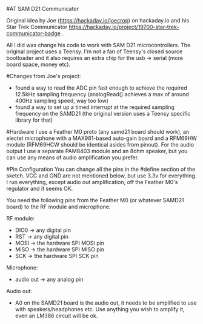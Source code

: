 #AT SAM D21 Communicator

Original idea by Joe (https://hackaday.io/joecrop) on hackaday.io and his Star Trek Communicator https://hackaday.io/project/19700-star-trek-communicator-badge .

All I did was change his code to work with SAM D21 microcontrollers. The original project uses a Teensy. I'm not a fan of Teensy's closed source bootloader and it also requires an extra chip for the usb -> serial (more board space, money etc).

#Changes from Joe's project:
- found a way to read the ADC pin fast enough to achieve the required 12.5kHz sampling frequency (analogRead() achieves a max of around 400Hz sampling speed, way too low)
- found a way to set up a timed interrupt at the required sampling frequency on the SAMD21 (the original version uses a Teensy specific library for that)

#Hardware
I use a Feather M0 proto (any samd21 board should work), an electet microphone with a MAX981-based auto-gain board and a RFM69HW module (RFM69HCW should be identical asides from pinout). For the audio output I use a separate PAM8403 module and an 8ohm speaker, but you can use any means of audio amplification you prefer.

#Pin Configuration
You can change all the pins in the #define section of the sketch. VCC and GND are not mentioned below, but use 3.3v for everything. I run everything, except audio out amplification, off the Feather M0's regulator and it seems OK.

You need the following pins from the Feather M0 (or whatever SAMD21 board) to the RF module and microphone:

RF module:
- DIO0 -> any digital pin
- RST -> any digital pin 
- MOSI -> the hardware SPI MOSI pin 
- MISO -> the hardware SPI MISO pin 
- SCK -> the hardware SPI SCK pin 

Microphone:
- audio out -> any analog pin

Audio out:
- A0 on the SAMD21 board is the audio out, it needs to be amplified to use with speakers/headphones etc. Use anything you wish to amplify it, even an LM386 circuit will be ok.